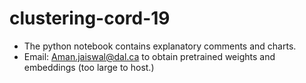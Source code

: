 # clustering-cord-19

* The python notebook contains explanatory comments and charts.
* Email:  Aman.jaiswal@dal.ca to obtain pretrained weights and embeddings (too large to host.)
